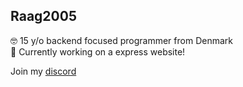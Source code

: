## Raag2005
🤓  15 y/o backend focused programmer from Denmark           
👾  Currently working on a express website!

Join my [discord](http://raag2005.dk)
